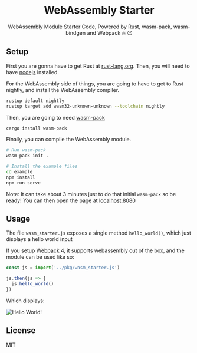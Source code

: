 <h1 align="center">WebAssembly Starter</h1>
<p align="center">
  WebAssembly Module Starter Code, Powered by Rust, wasm-pack, wasm-bindgen and Webpack 🔥 😍
</p>

## Setup

First you are gonna have to get Rust at [rust-lang.org](https://www.rust-lang.org/).
Then, you will need to have [nodejs](https://nodejs.org/) installed.

For the WebAssembly side of things, you are going to have to get to Rust nightly,
and install the WebAssembly compiler.

```bash
rustup default nightly
rustup target add wasm32-unknown-unknown --toolchain nightly
```

Then, you are going to need [wasm-pack](https://github.com/ashleygwilliams/wasm-pack)

```bash
cargo install wasm-pack
```

Finally, you can compile the WebAssembly module.

```bash
# Run wasm-pack
wasm-pack init .

# Install the example files
cd example
npm install
npm run serve
```

Note: It can take about 3 minutes just to do that initial `wasm-pack` so be ready!
You can then open the page at [localhost:8080](http://localhost:8080)

## Usage

The file `wasm_starter.js` exposes a single method `hello_world()`, which just displays a hello world input

If you setup [Webpack 4](https://webpack.js.org/), it supports webassembly out of the box, and the module can be used like so:

```javascript
const js = import('../pkg/wasm_starter.js')

js.then(js => {
  js.hello_world()
})
```

Which displays:

![Hello World!](https://i.imgur.com/OAHa44l.png)

## License

MIT